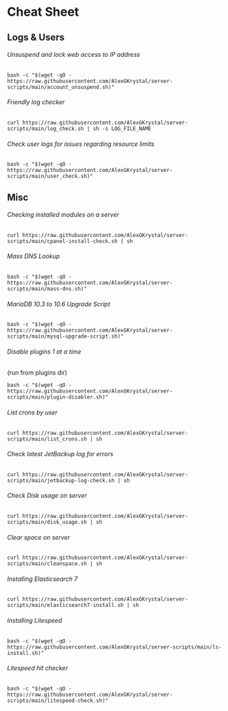 # Cheat Sheet

## Logs & Users

###### Unsuspend and lock web access to IP address
```
bash -c "$(wget -qO - https://raw.githubusercontent.com/AlexGKrystal/server-scripts/main/account_unsuspend.sh)"
```

###### Friendly log checker
```
curl https://raw.githubusercontent.com/AlexGKrystal/server-scripts/main/log_check.sh | sh -s LOG_FILE_NAME
```

###### Check user logs for issues regarding resource limits
```
bash -c "$(wget -qO - https://raw.githubusercontent.com/AlexGKrystal/server-scripts/main/user_check.sh)"
```

## Misc

###### Checking installed modules on a server

```
curl https://raw.githubusercontent.com/AlexGKrystal/server-scripts/main/cpanel-install-check.sh | sh
```

###### Mass DNS Lookup
```
bash -c "$(wget -qO - https://raw.githubusercontent.com/AlexGKrystal/server-scripts/main/mass-dns.sh)"
```

###### MariaDB 10.3 to 10.6 Upgrade Script
```
bash -c "$(wget -qO - https://raw.githubusercontent.com/AlexGKrystal/server-scripts/main/mysql-upgrade-script.sh)"
```

###### Disable plugins 1 at a time
(run from plugins dir)
```
bash -c "$(wget -qO - https://raw.githubusercontent.com/AlexGKrystal/server-scripts/main/plugin-disabler.sh)"
```

###### List crons by user
```
curl https://raw.githubusercontent.com/AlexGKrystal/server-scripts/main/list_crons.sh | sh
```

###### Check latest JetBackup log for errors
```
curl https://raw.githubusercontent.com/AlexGKrystal/server-scripts/main/jetbackup-log-check.sh | sh
```

###### Check Disk usage on server
```
curl https://raw.githubusercontent.com/AlexGKrystal/server-scripts/main/disk_usage.sh | sh
```

###### Clear space on server
```
curl https://raw.githubusercontent.com/AlexGKrystal/server-scripts/main/cleanspace.sh | sh
```

###### Installing Elasticsearch 7
```
curl https://raw.githubusercontent.com/AlexGKrystal/server-scripts/main/elasticsearch7-install.sh | sh
```

###### Installing Litespeed
```
bash -c "$(wget -qO - https://raw.githubusercontent.com/AlexGKrystal/server-scripts/main/ls-install.sh)"
```

###### Litespeed hit checker
```
bash -c "$(wget -qO - https://raw.githubusercontent.com/AlexGKrystal/server-scripts/main/litespeed-check.sh)"
```
